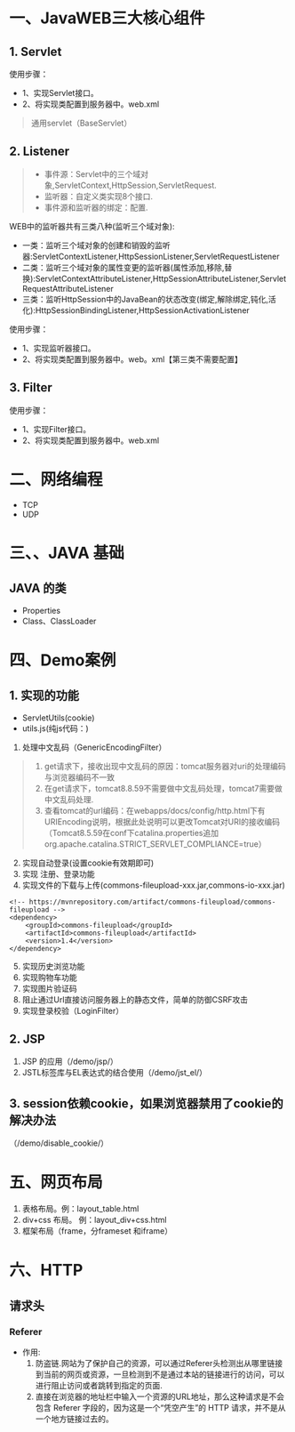 # 一、JavaWEB三大核心组件
## 1. Servlet
使用步骤：
- 1、实现Servlet接口。
- 2、将实现类配置到服务器中。web.xml
> 通用servlet（BaseServlet）

## 2. Listener
>- 事件源：Servlet中的三个域对象,ServletContext,HttpSession,ServletRequest.
>- 监听器：自定义类实现8个接口.
>- 事件源和监听器的绑定：配置.

WEB中的监听器共有三类八种(监听三个域对象):
- 一类：监听三个域对象的创建和销毁的监听器:ServletContextListener,HttpSessionListener,ServletRequestListener
- 二类：监听三个域对象的属性变更的监听器(属性添加,移除,替换):ServletContextAttributeListener,HttpSessionAttributeListener,ServletRequestAttributeListener
- 三类：监听HttpSession中的JavaBean的状态改变(绑定,解除绑定,钝化,活化):HttpSessionBindingListener,HttpSessionActivationListener

使用步骤：
- 1、实现监听器接口。
- 2、将实现类配置到服务器中。web。xml【第三类不需要配置】

## 3. Filter
使用步骤：
- 1、实现Filter接口。
- 2、将实现类配置到服务器中。web.xml

# 二、网络编程
- TCP
- UDP


# 三、、JAVA 基础
## JAVA 的类
- Properties
- Class、ClassLoader


# 四、Demo案例
## 1. 实现的功能
- ServletUtils(cookie)
- utils.js(纯js代码：)
1. 处理中文乱码（GenericEncodingFilter）
> 1. get请求下，接收出现中文乱码的原因：tomcat服务器对uri的处理编码与浏览器编码不一致
> 2. 在get请求下，tomcat8.8.59不需要做中文乱码处理，tomcat7需要做中文乱码处理.
> 3. 查看tomcat的url编码：在webapps/docs/config/http.html下有URIEncoding说明，根据此处说明可以更改Tomcat对URI的接收编码（Tomcat8.5.59在conf下catalina.properties追加org.apache.catalina.STRICT_SERVLET_COMPLIANCE=true）
2. 实现自动登录(设置cookie有效期即可)
3. 实现 注册、登录功能
4. 实现文件的下载与上传(commons-fileupload-xxx.jar,commons-io-xxx.jar)
```
<!-- https://mvnrepository.com/artifact/commons-fileupload/commons-fileupload -->
<dependency>
    <groupId>commons-fileupload</groupId>
    <artifactId>commons-fileupload</artifactId>
    <version>1.4</version>
</dependency>
```
5. 实现历史浏览功能
6. 实现购物车功能
7. 实现图片验证码
8. 阻止通过Url直接访问服务器上的静态文件，简单的防御CSRF攻击
9. 实现登录校验（LoginFilter）

## 2. JSP
1. JSP 的应用（/demo/jsp/）
2. JSTL标签库与EL表达式的结合使用（/demo/jst_el/）

## 3. session依赖cookie，如果浏览器禁用了cookie的解决办法
（/demo/disable_cookie/）


# 五、网页布局
1. 表格布局。例：layout_table.html
2. div+css 布局。 例：layout_div+css.html
3. 框架布局（frame，分frameset 和iframe）

# 六、HTTP
## 请求头
### Referer
- 作用:
    1. 防盗链.网站为了保护自己的资源，可以通过Referer头检测出从哪里链接到当前的网页或资源，一旦检测到不是通过本站的链接进行的访问，可以进行阻止访问或者跳转到指定的页面.
    2. 直接在浏览器的地址栏中输入一个资源的URL地址，那么这种请求是不会包含 Referer  字段的，因为这是一个“凭空产生”的 HTTP  请求，并不是从一个地方链接过去的。


